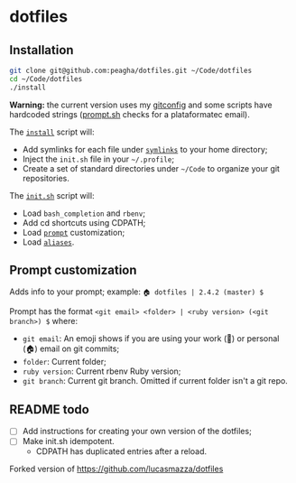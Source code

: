 # dotfiles

## Installation

```sh
git clone git@github.com:peagha/dotfiles.git ~/Code/dotfiles
cd ~/Code/dotfiles
./install
```
**Warning:** the current version uses my [gitconfig](symlinks/gitconfig) and some scripts have hardcoded strings ([prompt.sh](scripts/prompt.sh) checks for a plataformatec email).

The [`install`](install) script will:

* Add symlinks for each file under [`symlinks`](symlinks) to your home directory;
* Inject the `init.sh` file in your `~/.profile`;
* Create a set of standard directories under `~/Code` to organize your git repositories.

The [`init.sh`](init.sh) script will:
* Load `bash_completion` and `rbenv`;
* Add cd shortcuts using CDPATH;
* Load [`prompt`](scripts/prompt.sh) customization;
* Load [`aliases`](scripts/aliases.sh).

## Prompt customization
Adds info to your prompt; example: `🏠 dotfiles | 2.4.2 (master) $`

Prompt has the format `<git email> <folder> | <ruby version> (<git branch>) $` where:
* `git email`: An emoji shows if you are using your work (🏢) or personal (🏠) email on git commits;
* `folder`: Current folder;
* `ruby version`: Current rbenv Ruby version;
* `git branch`: Current git branch. Omitted if current folder isn't a git repo.

## README todo
* [ ] Add instructions for creating your own version of the dotfiles;
* [ ] Make init.sh idempotent.
  * CDPATH has duplicated entries after a reload.

Forked version of https://github.com/lucasmazza/dotfiles
